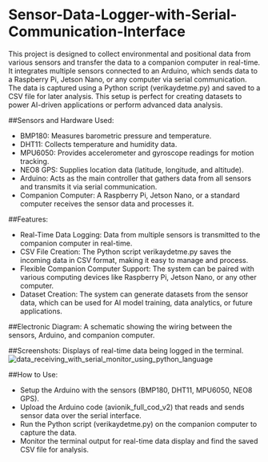 # Sensor-Data-Logger-with-Serial-Communication-Interface

This project is designed to collect environmental and positional data from various sensors and transfer the data to a companion computer in real-time. It integrates multiple sensors connected to an Arduino, which sends data to a Raspberry Pi, Jetson Nano, or any computer via serial communication. The data is captured using a Python script (verikaydetme.py) and saved to a CSV file for later analysis. This setup is perfect for creating datasets to power AI-driven applications or perform advanced data analysis.

##Sensors and Hardware Used:
  - BMP180: Measures barometric pressure and temperature.
  - DHT11: Collects temperature and humidity data.
  - MPU6050: Provides accelerometer and gyroscope readings for motion tracking.
  - NEO8 GPS: Supplies location data (latitude, longitude, and altitude).
  - Arduino: Acts as the main controller that gathers data from all sensors and transmits it via serial communication.
  - Companion Computer: A Raspberry Pi, Jetson Nano, or a standard computer receives the sensor data and processes it.

##Features:
  - Real-Time Data Logging: Data from multiple sensors is transmitted to the companion computer in real-time.
  - CSV File Creation: The Python script verikaydetme.py saves the incoming data in CSV format, making it easy to manage and process.
  - Flexible Companion Computer Support: The system can be paired with various computing devices like Raspberry Pi, Jetson Nano, or any other computer.
  - Dataset Creation: The system can generate datasets from the sensor data, which can be used for AI model training, data analytics, or future applications.

##Electronic Diagram: A schematic showing the wiring between the sensors, Arduino, and companion computer.

##Screenshots: Displays of real-time data being logged in the terminal.
  ![data_receiving_with_serial_monitor_using_python_language](https://github.com/user-attachments/assets/637e9ca3-3406-4418-9353-86d597859bd1)

##How to Use:
  - Setup the Arduino with the sensors (BMP180, DHT11, MPU6050, NEO8 GPS).
  - Upload the Arduino code (avionik_full_cod_v2) that reads and sends sensor data over the serial interface.
  - Run the Python script (verikaydetme.py) on the companion computer to capture the data.
  - Monitor the terminal output for real-time data display and find the saved CSV file for analysis.
